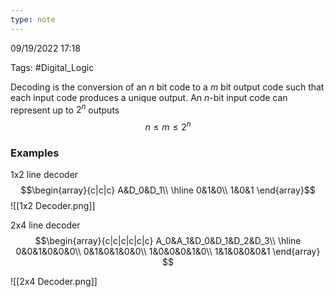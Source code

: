 ```yaml
---
type: note
---
```

09/19/2022 17:18

Tags: #Digital_Logic 

Decoding is the conversion of an $n$ bit code to a $m$ bit output code such that each input code produces a unique output. An $n$-bit input code can represent up to $2^n$ outputs 
$$
n\le m\le 2^n
$$


### Examples
1x2 line decoder
$$\begin{array}{c|c|c}
A&D_0&D_1\\
\hline
0&1&0\\
1&0&1
\end{array}$$
![[1x2 Decoder.png]]


2x4 line decoder 
$$\begin{array}{c|c|c|c|c|c}
A_0&A_1&D_0&D_1&D_2&D_3\\
\hline
0&0&1&0&0&0\\
0&1&0&1&0&0\\
1&0&0&0&1&0\\
1&1&0&0&0&1
\end{array}
$$

![[2x4 Decoder.png]]